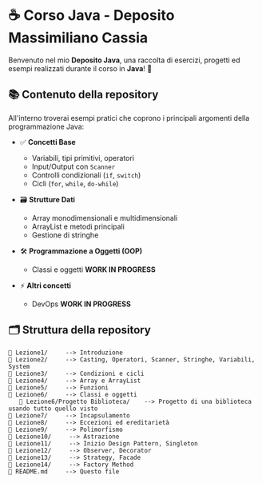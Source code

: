 # ☕ Corso Java - Deposito Massimiliano Cassia

Benvenuto nel mio **Deposito Java**, una raccolta di esercizi, progetti ed esempi realizzati durante il corso in **Java**! 🚀



## 📚 Contenuto della repository

All'interno troverai esempi pratici che coprono i principali argomenti della programmazione Java:

- ✅ **Concetti Base**
  - Variabili, tipi primitivi, operatori
  - Input/Output con `Scanner`
  - Controlli condizionali (`if`, `switch`)
  - Cicli (`for`, `while`, `do-while`)

- 🗃️ **Strutture Dati**
  - Array monodimensionali e multidimensionali
  - ArrayList e metodi principali
  - Gestione di stringhe
    
- 🛠️ **Programmazione a Oggetti (OOP)**
  - Classi e oggetti
    **WORK IN PROGRESS**
  
- ⚡ **Altri concetti**
  - DevOps
   **WORK IN PROGRESS**



## 🗂️ Struttura della repository

```plaintext
📁 Lezione1/     --> Introduzione
📁 Lezione2/     --> Casting, Operatori, Scanner, Stringhe, Variabili, System
📁 Lezione3/     --> Condizioni e cicli
📁 Lezione4/     --> Array e ArrayList
📁 Lezione5/     --> Funzioni
📁 Lezione6/     --> Classi e oggetti
   📁 Lezione6/Progetto Biblioteca/    --> Progetto di una biblioteca usando tutto quello visto
📁 Lezione7/     --> Incapsulamento
📁 Lezione8/     --> Eccezioni ed ereditarietà
📁 Lezione9/     --> Polimorfismo
📁 Lezione10/     --> Astrazione
📁 Lezione11/     --> Inizio Design Pattern, Singleton
📁 Lezione12/     --> Observer, Decorator
📁 Lezione13/     --> Strategy, Facade
📁 Lezione14/     --> Factory Method
📄 README.md     --> Questo file

